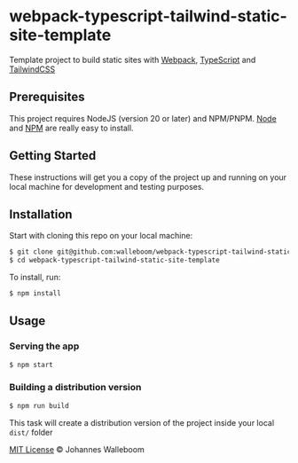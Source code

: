 # webpack-typescript-tailwind-static-site-template
Template project to build static sites with [Webpack](https://webpack.js.org/), [TypeScript](https://www.typescriptlang.org/) and [TailwindCSS](https://tailwindcss.com/)

## Prerequisites

This project requires NodeJS (version 20 or later) and NPM/PNPM.
[Node](http://nodejs.org/) and [NPM](https://npmjs.org/) are really easy to install.

## Getting Started

These instructions will get you a copy of the project up and running on your local machine for development and testing purposes.

## Installation

Start with cloning this repo on your local machine:

```sh
$ git clone git@github.com:walleboom/webpack-typescript-tailwind-static-site-template.git
$ cd webpack-typescript-tailwind-static-site-template
```

To install, run:

```sh
$ npm install
```

## Usage

### Serving the app

```sh
$ npm start
```

### Building a distribution version

```sh
$ npm run build
```

This task will create a distribution version of the project
inside your local `dist/` folder

[MIT License](https://andreasonny.mit-license.org/2024) © Johannes Walleboom
